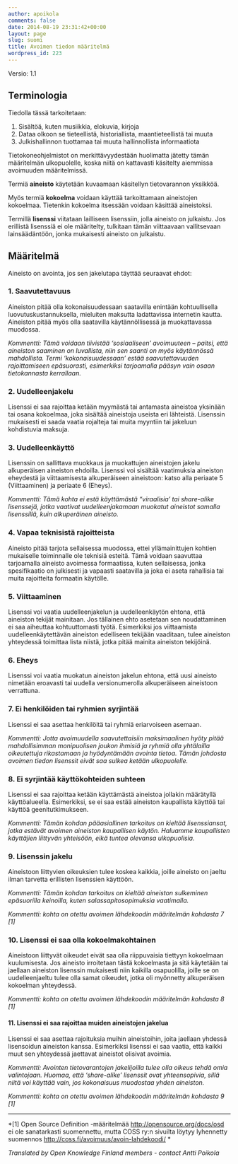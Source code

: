 ```yaml
---
author: apoikola
comments: false
date: 2014-08-19 23:31:42+00:00
layout: page
slug: suomi
title: Avoimen tiedon määritelmä
wordpress_id: 223
---
```


Versio: 1.1

## Terminologia

Tiedolla tässä tarkoitetaan:

  1.	Sisältöä, kuten musiikkia, elokuvia, kirjoja
  2.	Dataa olkoon se tieteellistä, historiallista, maantieteellistä tai muuta
  3.	Julkishallinnon tuottamaa tai muuta hallinnollista informaatiota

Tietokoneohjelmistot on merkittävyydestään huolimatta jätetty tämän määritelmän ulkopuolelle, koska niitä on kattavasti käsitelty aiemmissa avoimuuden määritelmissä.

Termiä **aineisto** käytetään kuvaamaan käsitellyn tietovarannon yksikköä.

Myös termiä **kokoelma** voidaan käyttää tarkoittamaan aineistojen kokoelmaa. Tietenkin kokoelma itsessään voidaan käsittää aineistoksi.

Termillä **lisenssi** viitataan lailliseen lisenssiin, jolla aineisto on julkaistu. Jos erillistä lisenssiä ei ole määritelty, tulkitaan tämän viittaavaan vallitsevaan lainsäädäntöön, jonka mukaisesti aineisto on julkaistu.

## Määritelmä

Aineisto on avointa, jos sen jakelutapa täyttää seuraavat ehdot:

### 1. Saavutettavuus

Aineiston pitää olla kokonaisuudessaan saatavilla enintään kohtuullisella luovutuskustannuksella, mieluiten maksutta ladattavissa internetin kautta. Aineiston pitää myös olla saatavilla käytännöllisessä ja muokattavassa muodossa.

*Kommentti: Tämä voidaan tiivistää ‘sosiaaliseen’ avoimuuteen – paitsi, että aineiston saaminen on luvallista, niin sen saanti on myös käytännössä mahdollista. Termi ‘kokonaisuudessaan’ estää saavutettavuuden rajoittamiseen epäsuorasti, esimerkiksi tarjoamalla pääsyn vain osaan tietokannasta kerrallaan.*

### 2. Uudelleenjakelu

Lisenssi ei saa rajoittaa ketään myymästä tai antamasta aineistoa yksinään tai osana kokoelmaa, joka sisältää aineistoja useista eri lähteistä. Lisenssin mukaisesti ei saada vaatia rojalteja tai muita myyntiin tai jakeluun kohdistuvia maksuja.

### 3. Uudelleenkäyttö

Lisenssin on sallittava muokkaus ja muokattujen aineistojen jakelu alkuperäisen aineiston ehdoilla. Lisenssi voi sisältää vaatimuksia aineiston eheydestä ja viittaamisesta alkuperäiseen aineistoon: katso alla periaate 5 (Viittaaminen) ja periaate 6 (Eheys).

*Kommentti: Tämä kohta ei estä käyttämästä “viraalisia’ tai share-alike lisenssejä, jotka vaativat uudelleenjakamaan muokatut aineistot samalla lisenssillä, kuin alkuperäinen aineisto.*

### 4. Vapaa teknisistä rajoitteista

Aineisto pitää tarjota sellaisessa muodossa, ettei yllämainittujen kohtien mukaiselle toiminnalle ole teknisiä esteitä. Tämä voidaan saavuttaa tarjoamalla aineisto avoimessa formaatissa, kuten sellaisessa, jonka spesifikaatio on julkisesti ja vapaasti saatavilla ja joka ei aseta rahallisia tai muita rajoitteita formaatin käytölle.

### 5. Viittaaminen

Lisenssi voi vaatia uudelleenjakelun ja uudelleenkäytön ehtona, että aineiston tekijät mainitaan. Jos tällainen ehto asetetaan sen noudattaminen ei saa aiheuttaa kohtuuttomasti työtä. Esimerkiksi jos viittaamista uudelleenkäytettävän aineiston edelliseen tekijään vaaditaan, tulee aineiston yhteydessä toimittaa lista niistä, jotka pitää mainita aineiston tekijöinä.

### 6. Eheys

Lisenssi voi vaatia muokatun aineiston jakelun ehtona, että uusi aineisto nimetään eroavasti tai uudella versionumerolla alkuperäiseen aineistoon verrattuna.

### 7. Ei henkilöiden tai ryhmien syrjintää

Lisenssi ei saa asettaa henkilöitä tai ryhmiä eriarvoiseen asemaan.

*Kommentti: Jotta avoimuudella saavutettaisiin maksimaalinen hyöty pitää mahdollisimman monipuolisen joukon ihmisiä ja ryhmiä olla yhtälailla oikeutettuja rikastamaan ja hyödyntämään avointa tietoa. Tämän johdosta avoimen tiedon lisenssit eivät saa sulkea ketään ulkopuolelle.*

### 8. Ei syrjintää käyttökohteiden suhteen

Lisenssi ei saa rajoittaa ketään käyttämästä aineistoa jollakin määrätyllä käyttöalueella. Esimerkiksi, se ei saa estää aineiston kaupallista käyttöä tai käyttöä geenitutkimukseen.

*Kommentti: Tämän kohdan pääasiallinen tarkoitus on kieltää lisenssiansat, jotka estävät avoimen aineiston kaupallisen käytön. Haluamme kaupallisten käyttäjien liittyvän yhteisöön, eikä tuntea olevansa ulkopuolisia.*

### 9. Lisenssin jakelu

Aineistoon liittyvien oikeuksien tulee koskea kaikkia, joille aineisto on jaeltu ilman tarvetta erillisten lisenssien käyttöön.

*Kommentti: Tämän kohdan tarkoitus on kieltää aineiston sulkeminen epäsuorilla keinoilla, kuten salassapitosopimuksia vaatimalla.*

*Kommentti: kohta on otettu avoimen lähdekoodin määritelmän kohdasta 7 [1]* 


### 10. Lisenssi ei saa olla kokoelmakohtainen

Aineistoon liittyvät oikeudet eivät saa olla riippuvaisia tiettyyn kokoelmaan kuulumisesta. Jos aineisto irroitetaan tästä kokoelmasta ja sitä käytetään tai jaellaan aineiston lisenssin mukaisesti niin kaikilla osapuolilla, joille se on uudelleenjaeltu tulee olla samat oikeudet, jotka oli myönnetty alkuperäisen kokoelman yhteydessä.

*Kommentti: kohta on otettu avoimen lähdekoodin määritelmän kohdasta 8 [1]*


#### 11. Lisenssi ei saa rajoittaa muiden aineistojen jakelua

Lisenssi ei saa asettaa rajoituksia muihin aineistoihin, joita jaellaan yhdessä lisensoidun aineiston kanssa. Esimerkiksi lisenssi ei saa vaatia, että kaikki muut sen yhteydessä jaettavat aineistot olisivat avoimia.

*Kommentti: Avointen tietovarantojen jakelijoilla tulee olla oikeus tehdä omia valintojaan. Huomaa, että ‘share-alike’ lisenssit ovat yhteensopivia, sillä niitä voi käyttää vain, jos kokonaisuus muodostaa yhden aineiston.*

*Kommentti: kohta on otettu avoimen lähdekoodin määritelmän kohdasta 9 [1]*


-----
*[1] Open Source Definition -määritelmää http://opensource.org/docs/osd ei ole sanatarkasti suomennettu, mutta COSS ry:n sivuilta löytyy lyhennetty suomennos http://coss.fi/avoimuus/avoin-lahdekoodi/ *



*Translated by Open Knowledge Finland members - contact Antti Poikola*
